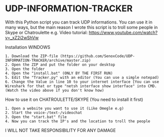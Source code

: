 # UDP-INFORMATION-TRACKER
With this Python script you can track UDP informations. You can use it in many ways, but the main reason I wrote this script is to troll some people in Skype or Chatroulette e.g.
Video tutorial: https://www.youtube.com/watch?v=_xZ2i2wShVw

Installation WINDOWS
```
1. Download the ZIP-file (https://github.com/SenoxCode/UDP-INFORMATION-TRACKER/archive/master.zip)
2. Open the ZIP and put the folder on your desktop
3. Open the folder
4. Open the "install.bat" (ONLY BY THE FIRST RUN)
5. Edit the "Tracker.py" with an editor (You can use a simple notepad)
6. Change the Value in line 10 to your internet interface [You can use Wireshark for that or type "netsh interface show interface" into CMD. (Watch the video above if you don't know how)
```

How to use it on CHATROULETTE/SKYPE (You need to install it first)
```
1. Open a website you want to use it (Like Omegle e.g)
2. Start the voice-/text-/videochat
3. Open the "start.bat" file
4. Now you can track the IP's and the location to troll the people
```



I WILL NOT TAKE RESPONSIBILITY FOR ANY DAMAGE
